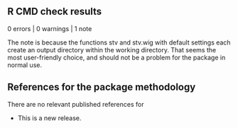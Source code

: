 ## R CMD check results

0 errors | 0 warnings | 1 note

The note is because the functions stv and stv.wig with default settings each create an output directory within the working directory. That seems the most user-friendly choice, and should not be a problem for the package in normal use.

## References for the package methodology

There are no relevant published references for
* This is a new release.
